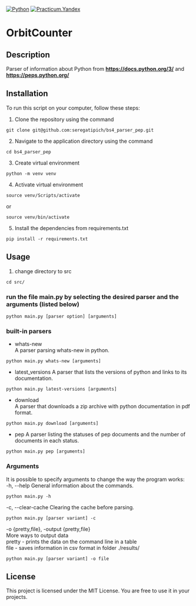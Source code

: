 [![Python](https://img.shields.io/badge/-Python-464646?style=flat&logo=Python&logoColor=56C0C0&color=008080)](https://www.python.org/)
[![Practicum.Yandex](https://img.shields.io/badge/-Practicum.Yandex-464646?style=flat&logo=Practicum.Yandex&logoColor=56C0C0&color=008080)](https://practicum.yandex.ru/)
# OrbitCounter
## Description
Parser of information about Python from **https://docs.python.org/3/** and **https://peps.python.org/**

## Installation

To run this script on your computer, follow these steps:

1. Clone the repository using the command
```
git clone git@github.com:seregatipich/bs4_parser_pep.git
``` 
2. Navigate to the application directory using the command
```
cd bs4_parser_pep
``` 
3. Create virtual environment
```
python -m venv venv
```
4. Activate virtual environment
```
source venv/Scripts/activate
```
or
```
source venv/bin/activate
```
5. Install the dependencies from requirements.txt
```
pip install -r requirements.txt
```

## Usage

1. change directory to src
```
cd src/
```
### run the file main.py by selecting the desired parser and the arguments (listed below)
```
python main.py [parser option] [arguments]
```
### built-in parsers
- whats-new   
A parser parsing whats-new in python.
```
python main.py whats-new [arguments]
```
- latest_versions
A parser that lists the versions of python and links to its documentation.
```
python main.py latest-versions [arguments]
```
- download   
A parser that downloads a zip archive with python documentation in pdf format.
```
python main.py download [arguments]
```
- pep
A parser listing the statuses of pep documents
and the number of documents in each status. 
```
python main.py pep [arguments]
```
### Arguments
It is possible to specify arguments to change the way the program works:   
-h, --help
General information about the commands.
```
python main.py -h
```
-c, --clear-cache
Clearing the cache before parsing.
```
python main.py [parser variant] -c
```
-o {pretty,file}, -output {pretty,file}   
More ways to output data   
pretty - prints the data on the command line in a table   
file - saves information in csv format in folder ./results/
```
python main.py [parser variant] -o file
```

## License

This project is licensed under the MIT License. You are free to use it in your projects.
